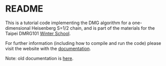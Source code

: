 README
=========================================================

This is a tutorial code implementing the DMG algorithm for a
one-dimensional Heisenberg S=1/2 chain, and is part of the materials for
the Taipei DMRG101 [Winter School](https://sites.google.com/site/dmrg101/).

For further information (including how to compile and run the code) please
visit the website with the [documentation](http://iglpdc.github.com/dmrg101/).

Note: old documentation is [here](http://saskeram.cmt.uwaterloo.ca/dmrg_loo/html/index.html).
